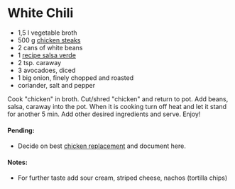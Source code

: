 # White Chili

* 1,5 l vegetable broth
* 500 g [chicken steaks](https://github.com/andreamalhera/committed_meals/blob/master/how_to_replace.md#chicken)
* 2 cans of white beans
* 1 [recipe salsa verde](https://github.com/andreamalhera/committed_meals/blob/master/recipes/salads_and_appetizers/sauces/salsa_verde.md)
* 2 tsp. caraway
* 3 avocadoes, diced
* 1 big onion, finely chopped and roasted
* coriander, salt and pepper

Cook "chicken" in broth. Cut/shred "chicken" and return to pot. Add beans, salsa, caraway into the pot. When it is cooking turn off heat and let it stand for another 5 min. Add other desired ingredients and serve. Enjoy!

#### Pending: 
* Decide on best [chicken replacement](https://github.com/andreamalhera/committed_meals/blob/master/how_to_replace.md#chicken) and document here.

#### Notes:
* For further taste add sour cream, striped cheese, nachos (tortilla chips)
